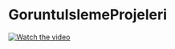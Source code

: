 # GoruntuIslemeProjeleri

[![Watch the video](pla.png)](https://www.facebook.com/orxan9999/videos/942678202602416/)

